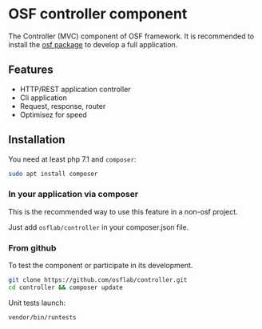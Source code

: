 # OSF controller component

The Controller (MVC) component of OSF framework. It is recommended to install the [osf package](https://github.com/osflab/osf) to develop a full application.

## Features

* HTTP/REST application controller
* Cli application
* Request, response, router
* Optimisez for speed

## Installation

You need at least php 7.1 and `composer`:

```bash
sudo apt install composer
```

### In your application via composer

This is the recommended way to use this feature in a non-osf project.

Just add `osflab/controller` in your composer.json file.

### From github

To test the component or participate in its development.

```bash
git clone https://github.com/osflab/controller.git
cd controller && composer update
```

Unit tests launch:

```bash
vendor/bin/runtests
```
